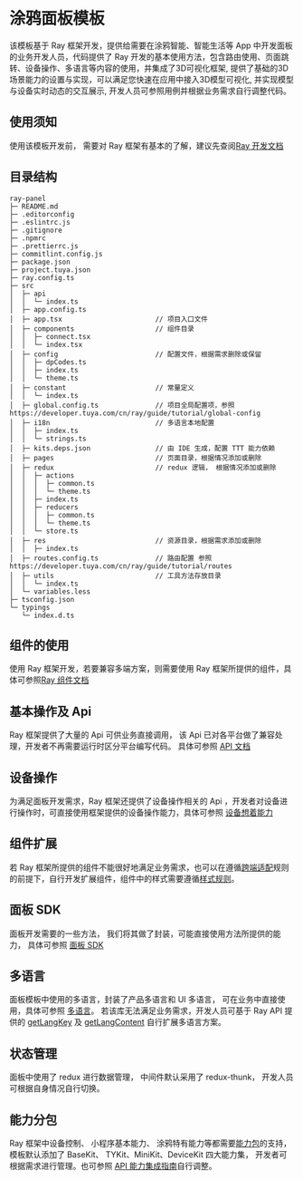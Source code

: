 # 涂鸦面板模板

该模板基于 Ray 框架开发，提供给需要在涂鸦智能、智能生活等 App 中开发面板的业务开发人员，代码提供了 Ray 开发的基本使用方法，包含路由使用、页面跳转、设备操作、多语言等内容的使用，并集成了3D可视化框架, 提供了基础的3D场景能力的设置与实现，可以满足您快速在应用中接入3D模型可视化, 并实现模型与设备实时动态的交互展示, 开发人员可参照用例并根据业务需求自行调整代码。

## 使用须知

使用该模板开发前， 需要对 Ray 框架有基本的了解，建议先查阅[Ray 开发文档](https://developer.tuya.com/cn/ray)

## 目录结构

```
ray-panel
├─ README.md
├─ .editorconfig
├─ .eslintrc.js
├─ .gitignore
├─ .npmrc
├─ .prettierrc.js
├─ commitlint.config.js
├─ package.json
├─ project.tuya.json
├─ ray.config.ts
├─ src
│  ├─ api
│  │  └─ index.ts
│  ├─ app.config.ts
│  ├─ app.tsx                       // 项目入口文件
│  ├─ components                    // 组件目录
│  │  ├─ connect.tsx
│  │  └─ index.tsx
│  ├─ config                        // 配置文件，根据需求删除或保留
│  │  ├─ dpCodes.ts
│  │  ├─ index.ts
│  │  └─ theme.ts
│  ├─ constant                      // 常量定义
│  │  └─ index.ts
│  ├─ global.config.ts              // 项目全局配置项，参照 https://developer.tuya.com/cn/ray/guide/tutorial/global-config
│  ├─ i18n                          // 多语言本地配置
│  │  ├─ index.ts
│  │  └─ strings.ts
│  ├─ kits.deps.json                // 由 IDE 生成，配置 TTT 能力依赖
│  ├─ pages                         // 页面目录，根据情况添加或删除
│  ├─ redux                         // redux 逻辑， 根据情况添加或删除
│  │  ├─ actions
│  │  │  ├─ common.ts
│  │  │  └─ theme.ts
│  │  ├─ index.ts
│  │  ├─ reducers
│  │  │  ├─ common.ts
│  │  │  └─ theme.ts
│  │  └─ store.ts
│  ├─ res                           // 资源目录，根据需求添加或删除
│  │  ├─ index.ts
│  ├─ routes.config.ts              // 路由配置 参照https://developer.tuya.com/cn/ray/guide/tutorial/routes
│  ├─ utils                         // 工具方法存放目录
│  │  └─ index.ts
│  └─ variables.less
├─ tsconfig.json
└─ typings
   └─ index.d.ts

```

## 组件的使用

使用 Ray 框架开发，若要兼容多端方案，则需要使用 Ray 框架所提供的组件，具体可参照[Ray 组件文档](https://developer.tuya.com/cn/ray/components)

## 基本操作及 Api

Ray 框架提供了大量的 Api 可供业务直接调用， 该 Api 已对各平台做了兼容处理，开发者不再需要运行时区分平台编写代码。 具体可参照 [API 文档](https://developer.tuya.com/cn/ray/api/authorize)

## 设备操作

为满足面板开发需求，Ray 框架还提供了设备操作相关的 Api ，开发者对设备进行操作时，可直接使用框架提供的设备操作能力，具体可参照 [设备想着能力](https://developer.tuya.com/cn/ray/api/device-kit/add-timer)

## 组件扩展

若 Ray 框架所提供的组件不能很好地满足业务需求，也可以在遵循[跨端适配](https://developer.tuya.com/cn/ray/guide/tutorial/env)规则的前提下，自行开发扩展组件，组件中的样式需要遵循[样式规则](https://developer.tuya.com/cn/ray/guide/tutorial/stylesheet)。

## 面板 SDK

面板开发需要的一些方法， 我们将其做了封装，可能直接使用方法所提供的能力， 具体可参照 [面板 SDK](https://developer.tuya.com/cn/ray/panel)

## 多语言

面板模板中使用的多语言，封装了产品多语言和 UI 多语言， 可在业务中直接使用，具体可参照 [多语言](https://developer.tuya.com/cn/ray/panel/i18n/i18n)。 若该库无法满足业务需求，开发人员可基于 Ray API 提供的 [getLangKey](https://developer.tuya.com/cn/ray/api/get-lang-key) 及 [getLangContent](https://developer.tuya.com/cn/ray/api/get-lang-content) 自行扩展多语言方案。

## 状态管理

面板中使用了 redux 进行数据管理， 中间件默认采用了 redux-thunk， 开发人员可根据自身情况自行切换。

## 能力分包

Ray 框架中设备控制、 小程序基本能力、 涂鸦特有能力等都需要[能力包](https://developer.tuya.com/cn/miniapp/api#%E8%83%BD%E5%8A%9B%E5%88%86%E5%8C%85)的支持， 模板默认添加了 BaseKit、 TYKit、MiniKit、DeviceKit 四大能力集， 开发者可根据需求进行管理。也可参照 [API 能力集成指南](https://developer.tuya.com/cn/miniapp/api)自行调整。
